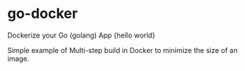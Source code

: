 # go-docker
 Dockerize your Go (golang) App {hello world}

Simple example of Multi-step build in Docker to minimize the size of an image.
